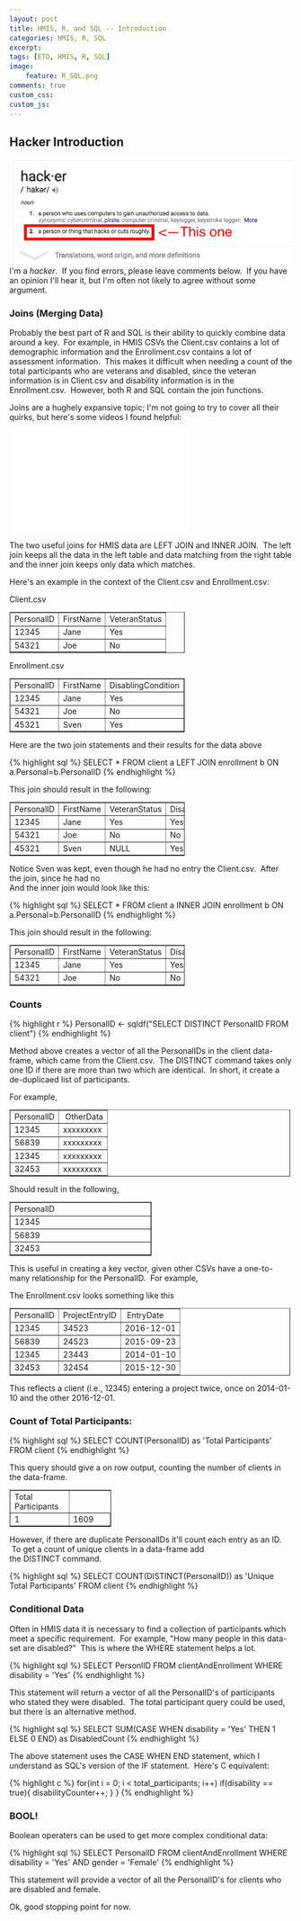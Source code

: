 ```yaml
---
layout: post
title: HMIS, R, and SQL -- Introduction
categories: HMIS, R, SQL
excerpt:
tags: [ETO, HMIS, R, SQL]
image: 
    feature: R_SQL.png
comments: true
custom_css:
custom_js: 
---
```


## Hacker Introduction

![](/../../images/Screenshot%202016-12-27%2007.39.30.png)I'm a _hacker_.  If you find errors, please leave comments below.  If you have an opinion I'll hear it, but I'm often not likely to agree without some argument.  

### Joins (Merging Data)

Probably the best part of R and SQL is their ability to quickly combine data around a key.  For example, in HMIS CSVs the Client.csv contains a lot of demographic information and the Enrollment.csv contains a lot of assessment information.  This makes it difficult when needing a count of the total participants who are veterans and disabled, since the veteran information is in Client.csv and disability information is in the Enrollment.csv.  However, both R and SQL contain the join functions.    

Joins are a hughely expansive topic; I'm not going to try to cover all their quirks, but here's some videos I found helpful:  

<iframe allowfullscreen="" frameborder="0" height="180" src="//www.youtube.com/embed/KTvYHEntvn8" width="320"></iframe>  

The two useful joins for HMIS data are LEFT JOIN and INNER JOIN.  The left join keeps all the data in the left table and data matching from the right table and the inner join keeps only data which matches.  

Here's an example in the context of the Client.csv and Enrollment.csv:  

Client.csv

<table border="1" cellpadding="1" cellspacing="1" style="width: 312px;">

<tbody>
<tr>
<td>PersonalID</td>
<td>FirstName</td>
<td>VeteranStatus</td>
</tr>
<tr>
<td>12345</td>
<td>Jane</td>
<td>Yes</td>
</tr>
<tr>
<td>54321</td>
<td>Joe</td>
<td>No</td>
</tr>
</tbody>
</table>

Enrollment.csv
<table border="1" cellpadding="1" cellspacing="1" style="width: 312px;">
<tbody>
<tr>
<td>PersonalID</td>
<td>FirstName</td>
<td>DisablingCondition</td>
</tr>
<tr>
<td>12345</td>
<td>Jane</td>
<td>Yes</td>
</tr>
<tr>
<td>54321</td>
<td>Joe</td>
<td>No</td>
</tr>
<tr>
<td>45321</td>
<td>Sven</td>
<td>Yes</td>
</tr>
</tbody>
</table>

Here are the two join statements and their results for the data above

{% highlight sql %}
SELECT * 
   FROM client a 
   LEFT JOIN enrollment b ON a.Personal=b.PersonalID
{% endhighlight %}

This join should result in the following:

<table border="1" cellpadding="1" cellspacing="1" style="width: 312px;">

<tbody>

<tr>

<td>PersonalID</td>

<td>FirstName</td>

<td>VeteranStatus</td>

<td>DisablingCondition</td>

</tr>

<tr>

<td>12345</td>

<td>Jane</td>

<td>Yes</td>

<td>Yes</td>

</tr>

<tr>

<td>54321</td>

<td>Joe</td>

<td>No</td>

<td>No</td>

</tr>

<tr>

<td>45321</td>

<td>Sven</td>

<td>NULL</td>

<td>Yes</td>

</tr>

</tbody>

</table>

Notice Sven was kept, even though he had no entry the Client.csv.  After the join, since he had no   
And the inner join would look like this:

{% highlight sql %}
SELECT * 
       FROM client a 
       INNER JOIN enrollment b ON a.Personal=b.PersonalID
{% endhighlight %}

This join should result in the following:

<table border="1" cellpadding="1" cellspacing="1" style="width: 312px;">

<tbody>

<tr>

<td>PersonalID</td>

<td>FirstName</td>

<td>VeteranStatus</td>

<td>DisablingCondition</td>

</tr>

<tr>

<td>12345</td>

<td>Jane</td>

<td>Yes</td>

<td>Yes</td>

</tr>

<tr>

<td>54321</td>

<td>Joe</td>

<td>No</td>

<td>No</td>

</tr>

</tbody>

</table>

### Counts

{% highlight r %}
PersonalID <- sqldf("SELECT DISTINCT PersonalID FROM client")
{% endhighlight %}

Method above creates a vector of all the PersonalIDs in the client data-frame, which came from the Client.csv.  The DISTINCT command takes only one ID if there are more than two which are identical.  In short, it create a de-duplicaed list of participants.  

For example,

<table border="1" cellpadding="1" cellspacing="1" style="width:500px;">

<tbody>

<tr>

<td>PersonalID</td>

<td> OtherData</td>

</tr>

<tr>

<td>12345</td>

<td>xxxxxxxxx</td>

</tr>

<tr>

<td>56839</td>

<td>xxxxxxxxx</td>

</tr>

<tr>

<td>12345</td>

<td>xxxxxxxxx</td>

</tr>

<tr>

<td>32453</td>

<td>xxxxxxxxx</td>

</tr>

</tbody>

</table>

Should result in the following,

<table border="1" cellpadding="1" cellspacing="1" style="width: 253px;">

<tbody>

<tr>

<td style="width: 245px;">PersonalID</td>

</tr>

<tr>

<td style="width: 245px;">12345</td>

</tr>

<tr>

<td style="width: 245px;">56839</td>

</tr>

<tr>

<td style="width: 245px;">32453</td>

</tr>

</tbody>

</table>

This is useful in creating a key vector, given other CSVs have a one-to-many relationship for the PersonalID.  For example,  

The Enrollment.csv looks something like this

<table border="1" cellpadding="1" cellspacing="1" style="width:500px;">

<tbody>

<tr>

<td>PersonalID</td>

<td>ProjectEntryID</td>

<td> EntryDate</td>

</tr>

<tr>

<td>12345</td>

<td>34523</td>

<td>2016-12-01</td>

</tr>

<tr>

<td>56839</td>

<td>24523</td>

<td>2015-09-23</td>

</tr>

<tr>

<td>12345</td>

<td>23443</td>

<td>2014-01-10</td>

</tr>

<tr>

<td>32453</td>

<td>32454</td>

<td>2015-12-30</td>

</tr>

</tbody>

</table>

This reflects a client (i.e., 12345) entering a project twice, once on 2014-01-10 and the other 2016-12-01.

### Count of Total Participants:

{% highlight sql %}
SELECT COUNT(PersonalID) as 'Total Participants' FROM client
{% endhighlight %}

This query should give a on row output, counting the number of clients in the data-frame.

<table border="1" cellpadding="1" cellspacing="1" style="width: 181px;">

<tbody>

<tr>

<td style="width: 121px;">Total Participants</td>

</tr>

<tr>

<td>1</td>

<td class="rtecenter" style="width: 121px;">1609</td>

</tr>

</tbody>

</table>

However, if there are duplicate PersonalIDs it'll count each entry as an ID.  To get a count of unique clients in a data-frame add the DISTINCT command.

{% highlight sql %}
SELECT COUNT(DISTINCT(PersonalID)) as 'Unique Total Participants' FROM client
{% endhighlight %}
### Conditional Data

Often in HMIS data it is necessary to find a collection of participants which meet a specific requirement.  For example, "How many people in this data-set are disabled?"  This is where the WHERE statement helps a lot.

{% highlight sql %}
SELECT PersonlID FROM clientAndEnrollment WHERE disability = 'Yes'
{% endhighlight %}

This statement will return a vector of all the PersonalID's of participants who stated they were disabled.  The total participant query could be used, but there is an alternative method.  

{% highlight sql %}
SELECT SUM(CASE WHEN 
               disability = 'Yes' THEN 1 ELSE 0 
           END) as DisabledCount
{% endhighlight %}

The above statement uses the CASE WHEN END statement, which I understand as SQL's version of the IF statement.  Here's C equivalent:

{% highlight c %}
for(int i = 0; i < total_participants; i++)
    if(disability == true){
       disabilityCounter++;
    }
}
{% endhighlight %}

### BOOL!

Boolean operaters can be used to get more complex conditional data:

{% highlight sql %}
SELECT PersonalID FROM clientAndEnrollment 
       WHERE disability = 'Yes' 
       AND gender = 'Female'
{% endhighlight %}

This statement will provide a vector of all the PersonalID's for clients who are disabled and female.  

Ok, good stopping point for now.